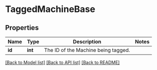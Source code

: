 # TaggedMachineBase

## Properties
Name | Type | Description | Notes
------------ | ------------- | ------------- | -------------
**id** | **int** | The ID of the Machine being tagged. | 

[[Back to Model list]](../README.md#documentation-for-models) [[Back to API list]](../README.md#documentation-for-api-endpoints) [[Back to README]](../README.md)


